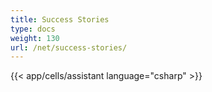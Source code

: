 ```yaml
---
title: Success Stories
type: docs
weight: 130
url: /net/success-stories/
---
```



{{< app/cells/assistant language="csharp" >}}